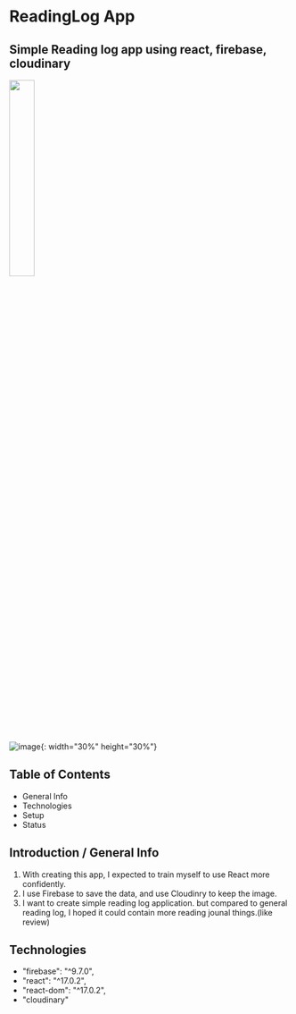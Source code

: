 # ReadingLog App

## Simple Reading log app using react, firebase, cloudinary

<img src="https://user-images.githubusercontent.com/45444757/169998926-7a9f4738-f96b-46a8-abd2-10117dafd1c6.png" width="30%" height="30%">

![image](https://user-images.githubusercontent.com/45444757/169995770-c3849efd-16af-4e09-b216-e524d3d0c760.png){: width="30%" height="30%"}

## Table of Contents

- General Info
- Technologies
- Setup
- Status

## Introduction / General Info
1. With creating this app, I expected to train myself to use React more confidently.
2. I use Firebase to save the data, and use Cloudinry to keep the image.
3. I want to create simple reading log application. but compared to general reading log, I hoped it could contain more reading jounal things.(like review)


## Technologies
- "firebase": "^9.7.0",
- "react": "^17.0.2",
- "react-dom": "^17.0.2",
- "cloudinary"




